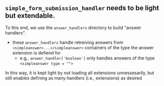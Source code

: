 ## `simple_form_submission_handler` needs to be light but extendable. 
To this end, we use the `answer_handlers` directory to build "answer handlers".


- these `answer_handlers` handle retreiving answers from `<simpleanswer>...</simpleanswer>` containers of the type the answer extension is defiend for     
    - e.g., `answer_handler['boolean']` only handles answers of the type `<simpleanswer type = "">`
    
In this way, it is kept light by not loading all extensions unnessesarily, but still enables defining as many handlers (i.e., extensions) as desired